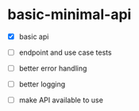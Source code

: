 # basic-minimal-api

- [x] basic api

- [ ] endpoint and use case tests

- [ ] better error handling

- [ ] better logging

- [ ] make API available to use
